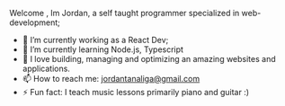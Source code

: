 Welcome , Im Jordan, a self taught programmer specialized in web-development;


- 🔭 I’m currently working as a React Dev;
- 🌱 I’m currently learning Node.js, Typescript
- 🤔 I love building, managing and optimizing an amazing websites and applications.
- 📫 How to reach me: jordantanaliga@gmail.com
- ⚡ Fun fact: I teach music lessons primarily piano and guitar :) 

